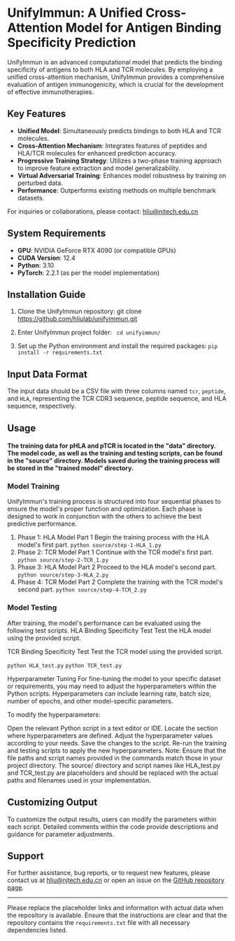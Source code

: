 # UnifyImmun: A Unified Cross-Attention Model for Antigen Binding Specificity Prediction
UnifyImmun is an advanced computational model that predicts the binding specificity of antigens to both HLA and TCR molecules. By employing a unified cross-attention mechanism, UnifyImmun provides a comprehensive evaluation of antigen immunogenicity, which is crucial for the development of effective immunotherapies.

## Key Features
- **Unified Model**: Simultaneously predicts bindings to both HLA and TCR molecules.
- **Cross-Attention Mechanism**: Integrates features of peptides and HLA/TCR molecules for enhanced prediction accuracy.
- **Progressive Training Strategy**: Utilizes a two-phase training approach to improve feature extraction and model generalizability.
- **Virtual Adversarial Training**: Enhances model robustness by training on perturbed data.
- **Performance**: Outperforms existing methods on multiple benchmark datasets.

For inquiries or collaborations, please contact: hliu@njtech.edu.cn

## System Requirements
- **GPU**: NVIDIA GeForce RTX 4090 (or compatible GPUs)
- **CUDA Version**: 12.4
- **Python**: 3.10
- **PyTorch**: 2.2.1 (as per the model implementation)

## Installation Guide
1. Clone the UnifyImmun repository:
git clone https://github.com/hliulab/unifyimmun.git

2. Enter UnifyImmun project folder:
` cd unifyimmun/`


3. Set up the Python environment and install the required packages:
` pip install -r requirements.txt `


## Input Data Format
The input data should be a CSV file with three columns named `tcr`, `peptide`, and `HLA`, representing the TCR CDR3 sequence, peptide sequence, and HLA sequence, respectively.

## Usage
#### The training data for pHLA and pTCR is located in the "data" directory. The model code, as well as the training and testing scripts, can be found in the "source" directory. Models saved during the training process will be stored in the "trained model" directory.
### Model Training
UnifyImmun's training process is structured into four sequential phases to ensure the model's proper function and optimization. Each phase is designed to work in conjunction with the others to achieve the best predictive performance.

1. Phase 1: HLA Model Part 1
Begin the training process with the HLA model's first part.
`python source/step-1-HLA_1.py`
2. Phase 2: TCR Model Part 1
Continue with the TCR model's first part.
`python source/step-2-TCR_1.py`
3. Phase 3: HLA Model Part 2
Proceed to the HLA model's second part.
`python source/step-3-HLA_2.py`
4. Phase 4: TCR Model Part 2
Complete the training with the TCR model's second part.
`python source/step-4-TCR_2.py`

### Model Testing
After training, the model's performance can be evaluated using the following test scripts.
HLA Binding Specificity Test
Test the HLA model using the provided script.

TCR Binding Specificity Test
Test the TCR model using the provided script.

`python HLA_test.py`
`python TCR_test.py`

Hyperparameter Tuning
For fine-tuning the model to your specific dataset or requirements, you may need to adjust the hyperparameters within the Python scripts. Hyperparameters can include learning rate, batch size, number of epochs, and other model-specific parameters.

To modify the hyperparameters:

Open the relevant Python script in a text editor or IDE.
Locate the section where hyperparameters are defined.
Adjust the hyperparameter values according to your needs.
Save the changes to the script.
Re-run the training and testing scripts to apply the new hyperparameters.
Note: Ensure that the file paths and script names provided in the commands match those in your project directory. The source/ directory and script names like HLA_test.py and TCR_test.py are placeholders and should be replaced with the actual paths and filenames used in your implementation.

## Customizing Output
To customize the output results, users can modify the parameters within each script. Detailed comments within the code provide descriptions and guidance for parameter adjustments.

## Support
For further assistance, bug reports, or to request new features, please contact us at hliu@njtech.edu.cn or open an issue on the [GitHub repository page](https://github.com/hliulab/unifyimmun).

---

Please replace the placeholder links and information with actual data when the repository is available. Ensure that the instructions are clear and that the repository contains the `requirements.txt` file with all necessary dependencies listed.
